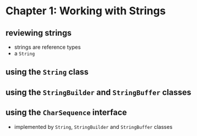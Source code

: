 # Chapter 1: Working with Strings

## reviewing strings

- strings are reference types
- a `String`


## using the `String` class


## using the `StringBuilder` and `StringBuffer` classes


## using the `CharSequence` interface

- implemented by `String`, `StringBuilder` and `StringBuffer` classes